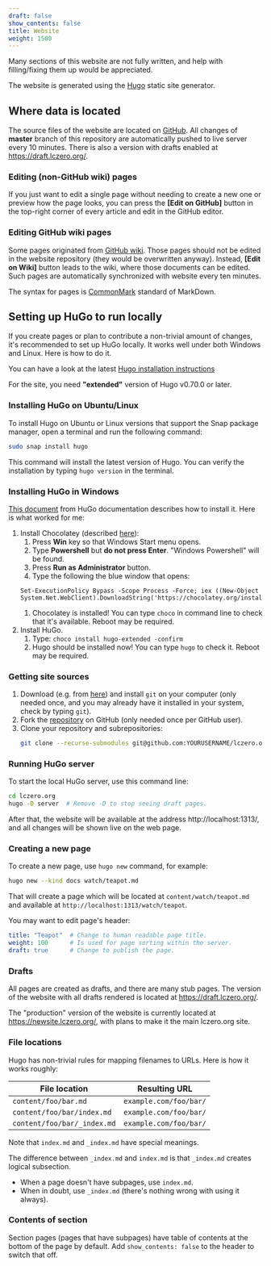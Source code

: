 ```yaml
---
draft: false
show_contents: false
title: Website
weight: 1500
---
```


Many sections of this website are not fully written, and help with filling/fixing them up would be appreciated.

The website is generated using the [Hugo](https://gohugo.io) static site generator.


## Where data is located

The source files of the website are located on [GitHub](https://github.com/LeelaChessZero/lczero.org/blob/master/content/). All changes of **master** branch of this repository are automatically pushed to live server every 10 minutes. There is also a version with drafts enabled at https://draft.lczero.org/.

### Editing (non-GitHub wiki) pages

If you just want to edit a single page without needing to create a new one or preview how the page looks, you can press the **[Edit on GitHub]** button in the top-right corner of every article and edit in the GitHub editor.

### Editing GitHub wiki pages

Some pages originated from [GitHub wiki](https://github.com/LeelaChessZero/lc0/wiki). Those pages should not be edited in the website repository (they would be overwritten anyway). Instead, **[Edit on Wiki]** button leads to the wiki, where those documents can be edited. Such pages are automatically synchronized with website every ten minutes.

The syntax for pages is [CommonMark](https://commonmark.org/) standard of MarkDown.

## Setting up HuGo to run locally

If you create pages or plan to contribute a non-trivial amount of changes, it's recommended to set up HuGo locally. It works well under both Windows and Linux. Here is how to do it.
 
You can have a look at the latest [Hugo installation instructions](https://gohugo.io/installation/)

For the site, you need **"extended"** version of Hugo v0.70.0 or later.

### Installing HuGo on Ubuntu/Linux

To install Hugo on Ubuntu or Linux versions that support the Snap package manager, open a terminal and run the following command:

```bash
sudo snap install hugo
```

This command will install the latest version of Hugo. You can verify the installation by typing `hugo version` in the terminal.

### Installing HuGo in Windows

[This document](https://gohugo.io/getting-started/installing/) from HuGo documentation describes how to install it. Here is what worked for me:

1. Install Chocolatey (described [here](https://chocolatey.org/install)):
    1. Press **Win** key so that Windows Start menu opens.
    1. Type **Powershell** but **do not press Enter**. "Windows Powershell" will be found.
    1. Press **Run as Administrator** button.
    1. Type the following the blue window that opens:
    ```
    Set-ExecutionPolicy Bypass -Scope Process -Force; iex ((New-Object System.Net.WebClient).DownloadString('https://chocolatey.org/install.ps1'))
    ```
    1. Chocolatey is installed! You can type `choco` in command line to check that it's available. Reboot may be required.
1. Install HuGo.
    1. Type:  `choco install hugo-extended -confirm`
    1. Hugo should be installed now! You can type `hugo` to check it. Reboot may be required.

### Getting site sources

1. Download (e.g. from [here](https://git-scm.com/download/win)) and install `git` on your computer (only needed once, and you may already have it installed in your system, check by typing `git`).
2. Fork the [repository](https://github.com/LeelaChessZero/lczero.org) on GitHub (only needed once per GitHub user).
3. Clone your repository and subrepositories:  
    ```bash
    git clone --recurse-submodules git@github.com:YOURUSERNAME/lczero.org.git
    ```

### Running HuGo server

To start the local HuGo server, use this command line:

```bash
cd lczero.org
hugo -D server  # Remove -D to stop seeing draft pages.
```

After that, the website will be available at the address http://localhost:1313/, and all changes will be shown live on the web page.

### Creating a new page

To create a new page, use `hugo new` command, for example:

```bash
hugo new --kind docs watch/teapot.md
```
That will create a page which will be located at `content/watch/teapot.md` and available at `http://localhost:1313/watch/teapot`.

You may want to edit page's header:

```yaml
title: "Teapot"  # Change to human readable page title.
weight: 100      # Is used for page sorting within the server.
draft: true      # Change to publish the page.
```

### Drafts

All pages are created as drafts, and there are many stub pages.
The version of the website with all drafts rendered is located at https://draft.lczero.org/.

The "production" version of the website is currently located at https://newsite.lczero.org/,
with plans to make it the main lczero.org site.

### File locations

Hugo has non-trivial rules for mapping filenames to URLs. Here is how it works roughly:

|File location|Resulting URL|
|---|---|
|`content/foo/bar.md`|`example.com/foo/bar/`|
|`content/foo/bar/index.md`|`example.com/foo/bar/`|
|`content/foo/bar/_index.md`|`example.com/foo/bar/`|

Note that `index.md` and `_index.md` have special meanings.

The difference between `_index.md` and `index.md` is that `_index.md` creates logical subsection.

* When a page doesn't have subpages, use `index.md`.
* When in doubt, use `_index.md` (there's nothing wrong with using it always).

### Contents of section

Section pages (pages that have subpages) have table of contents at the bottom of the page
by default. Add `show_contents: false` to the header to switch that off.
